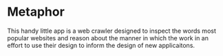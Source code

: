 # Metaphor 
This handy little app is a web crawler designed to inspect the words most popular websites and reason 
about the manner in which the work in an effort to use their design to inform the design of new applicaitons. 